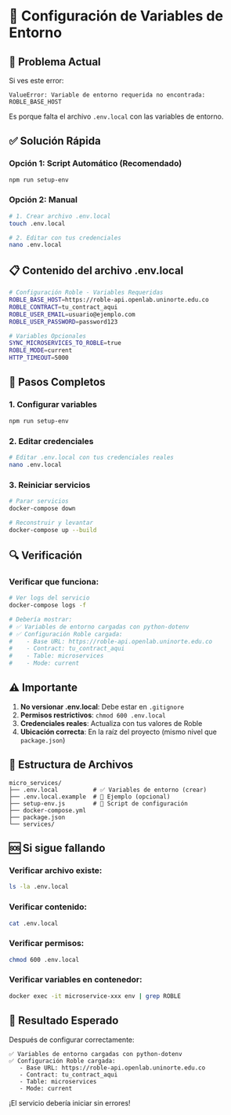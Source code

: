 # 🔧 Configuración de Variables de Entorno

## 🚨 **Problema Actual**

Si ves este error:
```
ValueError: Variable de entorno requerida no encontrada: ROBLE_BASE_HOST
```

Es porque falta el archivo `.env.local` con las variables de entorno.

## ✅ **Solución Rápida**

### **Opción 1: Script Automático (Recomendado)**
```bash
npm run setup-env
```

### **Opción 2: Manual**
```bash
# 1. Crear archivo .env.local
touch .env.local

# 2. Editar con tus credenciales
nano .env.local
```

## 📋 **Contenido del archivo .env.local**

```bash
# Configuración Roble - Variables Requeridas
ROBLE_BASE_HOST=https://roble-api.openlab.uninorte.edu.co
ROBLE_CONTRACT=tu_contract_aqui
ROBLE_USER_EMAIL=usuario@ejemplo.com
ROBLE_USER_PASSWORD=password123

# Variables Opcionales
SYNC_MICROSERVICES_TO_ROBLE=true
ROBLE_MODE=current
HTTP_TIMEOUT=5000
```

## 🚀 **Pasos Completos**

### **1. Configurar variables**
```bash
npm run setup-env
```

### **2. Editar credenciales**
```bash
# Editar .env.local con tus credenciales reales
nano .env.local
```

### **3. Reiniciar servicios**
```bash
# Parar servicios
docker-compose down

# Reconstruir y levantar
docker-compose up --build
```

## 🔍 **Verificación**

### **Verificar que funciona:**
```bash
# Ver logs del servicio
docker-compose logs -f

# Debería mostrar:
# ✅ Variables de entorno cargadas con python-dotenv
# ✅ Configuración Roble cargada:
#    - Base URL: https://roble-api.openlab.uninorte.edu.co
#    - Contract: tu_contract_aqui
#    - Table: microservices
#    - Mode: current
```

## ⚠️ **Importante**

1. **No versionar .env.local**: Debe estar en `.gitignore`
2. **Permisos restrictivos**: `chmod 600 .env.local`
3. **Credenciales reales**: Actualiza con tus valores de Roble
4. **Ubicación correcta**: En la raíz del proyecto (mismo nivel que `package.json`)

## 🎯 **Estructura de Archivos**

```
micro_services/
├── .env.local          # ✅ Variables de entorno (crear)
├── .env.local.example  # 📄 Ejemplo (opcional)
├── setup-env.js        # 🔧 Script de configuración
├── docker-compose.yml
├── package.json
└── services/
```

## 🆘 **Si sigue fallando**

### **Verificar archivo existe:**
```bash
ls -la .env.local
```

### **Verificar contenido:**
```bash
cat .env.local
```

### **Verificar permisos:**
```bash
chmod 600 .env.local
```

### **Verificar variables en contenedor:**
```bash
docker exec -it microservice-xxx env | grep ROBLE
```

## 🎉 **Resultado Esperado**

Después de configurar correctamente:

```
✅ Variables de entorno cargadas con python-dotenv
✅ Configuración Roble cargada:
   - Base URL: https://roble-api.openlab.uninorte.edu.co
   - Contract: tu_contract_aqui
   - Table: microservices
   - Mode: current
```

¡El servicio debería iniciar sin errores!
